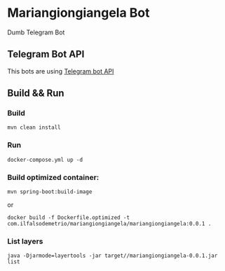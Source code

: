 # Mariangiongiangela Bot
Dumb Telegram Bot

## Telegram Bot API
This bots are using [Telegram bot API](https://core.telegram.org/bots)

## Build && Run

### Build 

`mvn clean install`

### Run

`docker-compose.yml up -d`

### Build optimized container:
`mvn spring-boot:build-image`

or

`docker build -f Dockerfile.optimized -t com.ilfalsodemetrio/mariangiongiangela/mariangiongiangela:0.0.1 .`

### List layers

`java -Djarmode=layertools -jar target//mariangiongiangela-0.0.1.jar list`

